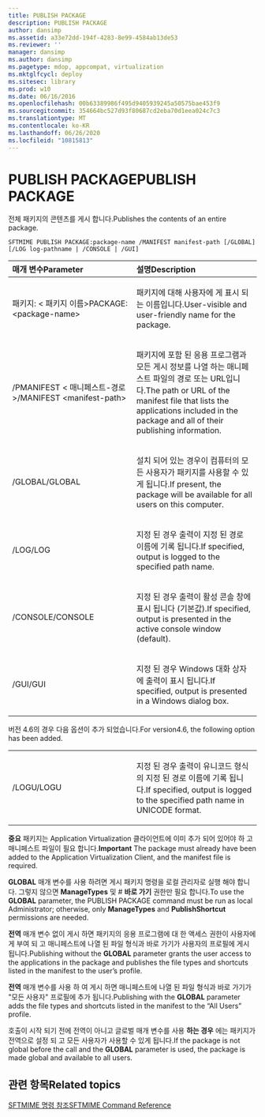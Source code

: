 ```yaml
---
title: PUBLISH PACKAGE
description: PUBLISH PACKAGE
author: dansimp
ms.assetid: a33e72dd-194f-4283-8e99-4584ab13de53
ms.reviewer: ''
manager: dansimp
ms.author: dansimp
ms.pagetype: mdop, appcompat, virtualization
ms.mktglfcycl: deploy
ms.sitesec: library
ms.prod: w10
ms.date: 06/16/2016
ms.openlocfilehash: 00b63389986f495d9405939245a50575bae453f9
ms.sourcegitcommit: 354664bc527d93f80687cd2eba70d1eea024c7c3
ms.translationtype: MT
ms.contentlocale: ko-KR
ms.lasthandoff: 06/26/2020
ms.locfileid: "10815813"
---
```

# <span data-ttu-id="4d8b8-103">PUBLISH PACKAGE</span><span class="sxs-lookup"><span data-stu-id="4d8b8-103">PUBLISH PACKAGE</span></span>


<span data-ttu-id="4d8b8-104">전체 패키지의 콘텐츠를 게시 합니다.</span><span class="sxs-lookup"><span data-stu-id="4d8b8-104">Publishes the contents of an entire package.</span></span>

`SFTMIME PUBLISH PACKAGE:package-name /MANIFEST manifest-path [/GLOBAL]                 [/LOG log-pathname | /CONSOLE | /GUI]`

<table>
<colgroup>
<col width="50%" />
<col width="50%" />
</colgroup>
<thead>
<tr class="header">
<th align="left"><span data-ttu-id="4d8b8-105">매개 변수</span><span class="sxs-lookup"><span data-stu-id="4d8b8-105">Parameter</span></span></th>
<th align="left"><span data-ttu-id="4d8b8-106">설명</span><span class="sxs-lookup"><span data-stu-id="4d8b8-106">Description</span></span></th>
</tr>
</thead>
<tbody>
<tr class="odd">
<td align="left"><p><span data-ttu-id="4d8b8-107">패키지: &lt; 패키지 이름&gt;</span><span class="sxs-lookup"><span data-stu-id="4d8b8-107">PACKAGE:&lt;package-name&gt;</span></span></p></td>
<td align="left"><p><span data-ttu-id="4d8b8-108">패키지에 대해 사용자에 게 표시 되는 이름입니다.</span><span class="sxs-lookup"><span data-stu-id="4d8b8-108">User-visible and user-friendly name for the package.</span></span></p></td>
</tr>
<tr class="even">
<td align="left"><p><span data-ttu-id="4d8b8-109">/PMANIFEST &lt; 매니페스트-경로&gt;</span><span class="sxs-lookup"><span data-stu-id="4d8b8-109">/MANIFEST &lt;manifest-path&gt;</span></span></p></td>
<td align="left"><p><span data-ttu-id="4d8b8-110">패키지에 포함 된 응용 프로그램과 모든 게시 정보를 나열 하는 매니페스트 파일의 경로 또는 URL입니다.</span><span class="sxs-lookup"><span data-stu-id="4d8b8-110">The path or URL of the manifest file that lists the applications included in the package and all of their publishing information.</span></span></p></td>
</tr>
<tr class="odd">
<td align="left"><p><span data-ttu-id="4d8b8-111">/GLOBAL</span><span class="sxs-lookup"><span data-stu-id="4d8b8-111">/GLOBAL</span></span></p></td>
<td align="left"><p><span data-ttu-id="4d8b8-112">설치 되어 있는 경우이 컴퓨터의 모든 사용자가 패키지를 사용할 수 있게 됩니다.</span><span class="sxs-lookup"><span data-stu-id="4d8b8-112">If present, the package will be available for all users on this computer.</span></span></p></td>
</tr>
<tr class="even">
<td align="left"><p><span data-ttu-id="4d8b8-113">/LOG</span><span class="sxs-lookup"><span data-stu-id="4d8b8-113">/LOG</span></span></p></td>
<td align="left"><p><span data-ttu-id="4d8b8-114">지정 된 경우 출력이 지정 된 경로 이름에 기록 됩니다.</span><span class="sxs-lookup"><span data-stu-id="4d8b8-114">If specified, output is logged to the specified path name.</span></span></p></td>
</tr>
<tr class="odd">
<td align="left"><p><span data-ttu-id="4d8b8-115">/CONSOLE</span><span class="sxs-lookup"><span data-stu-id="4d8b8-115">/CONSOLE</span></span></p></td>
<td align="left"><p><span data-ttu-id="4d8b8-116">지정 된 경우 출력이 활성 콘솔 창에 표시 됩니다 (기본값).</span><span class="sxs-lookup"><span data-stu-id="4d8b8-116">If specified, output is presented in the active console window (default).</span></span></p></td>
</tr>
<tr class="even">
<td align="left"><p><span data-ttu-id="4d8b8-117">/GUI</span><span class="sxs-lookup"><span data-stu-id="4d8b8-117">/GUI</span></span></p></td>
<td align="left"><p><span data-ttu-id="4d8b8-118">지정 된 경우 Windows 대화 상자에 출력이 표시 됩니다.</span><span class="sxs-lookup"><span data-stu-id="4d8b8-118">If specified, output is presented in a Windows dialog box.</span></span></p></td>
</tr>
</tbody>
</table>

 

<span data-ttu-id="4d8b8-119">버전 4.6의 경우 다음 옵션이 추가 되었습니다.</span><span class="sxs-lookup"><span data-stu-id="4d8b8-119">For version4.6, the following option has been added.</span></span>

<table>
<colgroup>
<col width="50%" />
<col width="50%" />
</colgroup>
<tbody>
<tr class="odd">
<td align="left"><p><span data-ttu-id="4d8b8-120">/LOGU</span><span class="sxs-lookup"><span data-stu-id="4d8b8-120">/LOGU</span></span></p></td>
<td align="left"><p><span data-ttu-id="4d8b8-121">지정 된 경우 출력이 유니코드 형식의 지정 된 경로 이름에 기록 됩니다.</span><span class="sxs-lookup"><span data-stu-id="4d8b8-121">If specified, output is logged to the specified path name in UNICODE format.</span></span></p></td>
</tr>
</tbody>
</table>

 

<span data-ttu-id="4d8b8-122">**중요**  패키지는 Application Virtualization 클라이언트에 이미 추가 되어 있어야 하 고 매니페스트 파일이 필요 합니다.</span><span class="sxs-lookup"><span data-stu-id="4d8b8-122">**Important** The package must already have been added to the Application Virtualization Client, and the manifest file is required.</span></span>

<span data-ttu-id="4d8b8-123">**GLOBAL** 매개 변수를 사용 하려면 게시 패키지 명령을 로컬 관리자로 실행 해야 합니다. 그렇지 않으면 **ManageTypes** 및 # **바로 가기** 권한만 필요 합니다.</span><span class="sxs-lookup"><span data-stu-id="4d8b8-123">To use the **GLOBAL** parameter, the PUBLISH PACKAGE command must be run as local Administrator; otherwise, only **ManageTypes** and **PublishShortcut** permissions are needed.</span></span>

<span data-ttu-id="4d8b8-124">**전역** 매개 변수 없이 게시 하면 패키지의 응용 프로그램에 대 한 액세스 권한이 사용자에 게 부여 되 고 매니페스트에 나열 된 파일 형식과 바로 가기가 사용자의 프로필에 게시 됩니다.</span><span class="sxs-lookup"><span data-stu-id="4d8b8-124">Publishing without the **GLOBAL** parameter grants the user access to the applications in the package and publishes the file types and shortcuts listed in the manifest to the user’s profile.</span></span>

<span data-ttu-id="4d8b8-125">**전역** 매개 변수를 사용 하 여 게시 하면 매니페스트에 나열 된 파일 형식과 바로 가기가 "모든 사용자" 프로필에 추가 됩니다.</span><span class="sxs-lookup"><span data-stu-id="4d8b8-125">Publishing with the **GLOBAL** parameter adds the file types and shortcuts listed in the manifest to the “All Users” profile.</span></span>

<span data-ttu-id="4d8b8-126">호출이 시작 되기 전에 전역이 아니고 글로벌 매개 변수를 사용 **하는 경우** 에는 패키지가 전역으로 설정 되 고 모든 사용자가 사용할 수 있게 됩니다.</span><span class="sxs-lookup"><span data-stu-id="4d8b8-126">If the package is not global before the call and the **GLOBAL** parameter is used, the package is made global and available to all users.</span></span>

 

## <span data-ttu-id="4d8b8-127">관련 항목</span><span class="sxs-lookup"><span data-stu-id="4d8b8-127">Related topics</span></span>


[<span data-ttu-id="4d8b8-128">SFTMIME 명령 참조</span><span class="sxs-lookup"><span data-stu-id="4d8b8-128">SFTMIME Command Reference</span></span>](sftmime--command-reference.md)

 

 





